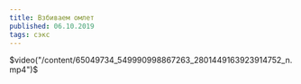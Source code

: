 ```yaml
---
title: Взбиваем омлет
published: 06.10.2019
tags: сэкс
---
```

$video("/content/65049734_549990998867263_2801449163923914752_n.mp4")$
